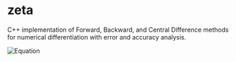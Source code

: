 # zeta
C++ implementation of Forward, Backward, and Central Difference methods for numerical differentiation with error and accuracy analysis.

![Equation](https://latex.codecogs.com/svg.image?&space;E=mc^2&space;)
